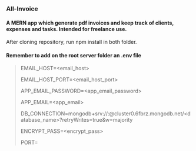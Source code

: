 ### All-Invoice

#### A MERN app which generate pdf invoices and keep track of clients, expenses and tasks. Intended for freelance use.

After cloning repository, run npm install in both folder.

#### Remember to add on the root server folder an .env file 

> EMAIL_HOST=<email_host>
> 
> EMAIL_HOST_PORT=<email_host_port>
> 
> APP_EMAIL_PASSWORD=<app_email_password>
> 
> APP_EMAIL=<app_email>
>
> DB_CONNECTION=mongodb+srv://<user>:<password>@cluster0.6fbrz.mongodb.net/<database_name>?retryWrites=true&w=majority
> 
> ENCRYPT_PASS=<encrypt_pass>
> 
> PORT=<port>
